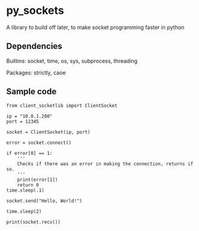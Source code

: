 # py_sockets
A library to build off later, to make socket programming faster in python


## Dependencies
Builtins: socket, time, os, sys, subprocess, threading

Packages: strictly, caoe


## Sample code

    from client_socketlib import ClientSocket

    ip = "10.0.1.200"
    port = 12345

    socket = ClientSocket(ip, port)

    error = socket.connect()

    if error[0] == 1:
        '''
        Checks if there was an error in making the connection, returns if so.
        '''
        print(error[1])
        return 0
    time.sleep(.1)

    socket.send("Hello, World!")

    time.sleep(2)

    print(socket.recv())
